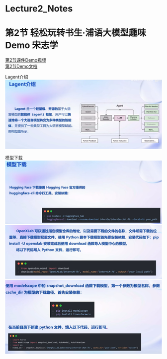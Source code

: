 # Lecture2_Notes   
# 第2节 轻松玩转书生·浦语大模型趣味Demo  宋志学   
[第2节课件Demo视频](https://www.bilibili.com/video/BV1Ci4y1z72H/?vd_source=427d5b3bd6552cd66c00e381e2aae338)  
[第2节Demo文档](https://github.com/InternLM/tutorial/blob/main/helloworld/hello_world.md)  

Lagent介绍
![](./lecture2_img1.png)  

模型下载
![](./lecture2_img2.png)  
![](./lecture2_img3.png)  
![](./lecture2_img4.png) 




